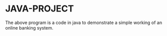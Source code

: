 # JAVA-PROJECT
The above program is a code in java to demonstrate a simple working of an online banking system.
